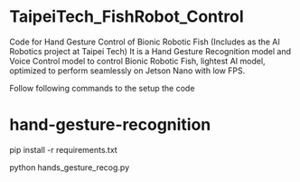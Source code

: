 # TaipeiTech_FishRobot_Control
Code for Hand Gesture Control of Bionic Robotic Fish (Includes as the AI Robotics project at Taipei Tech)
It is a Hand Gesture Recognition model and Voice Control model to control Bionic Robotic Fish, lightest AI model, optimized to perform seamlessly on Jetson Nano with low FPS.

Follow following commands to the setup the code

# hand-gesture-recognition
pip install -r requirements.txt


python hands_gesture_recog.py
